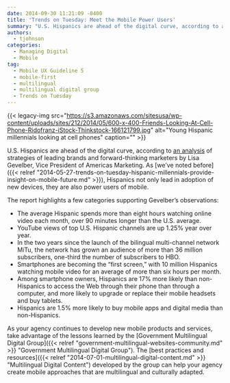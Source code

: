 ```yaml
---
date: 2014-09-30 11:21:09 -0400
title: 'Trends on Tuesday: Meet the Mobile Power Users'
summary: "U.S. Hispanics are ahead of the digital curve, according to an analysis of strategies of leading brands and forward-thinking marketers by Lisa Gevelber, Vice President of Americas Marketing. As we've noted before, Hispanics not only lead in adoption of new devices, they are also power users of mobile."
authors:
  - tjohnson
categories:
  - Managing Digital
  - Mobile
tag:
  - Mobile UX Guideline 5
  - mobile-first
  - multilingual
  - multilingual digital group
  - Trends on Tuesday
---
```


{{< legacy-img src="https://s3.amazonaws.com/sitesusa/wp-content/uploads/sites/212/2014/05/600-x-400-Friends-Looking-At-Cell-Phone-Ridofranz-iStock-Thinkstock-166121799.jpg" alt="Young Hispanic millennials looking at cell phones" caption="" >}} 

U.S. Hispanics are ahead of the digital curve, according to [an analysis](http://www.mediapost.com/publications/article/232274/hispanics-ahead-of-the-digital-curve.html "an analysis") of strategies of leading brands and forward-thinking marketers by Lisa Gevelber, Vice President of Americas Marketing. As [we&#8217;ve noted before]({{< relref "2014-05-27-trends-on-tuesday-hispanic-millennials-provide-insight-on-mobile-future.md" >}}), Hispanics not only lead in adoption of new devices, they are also power users of mobile.

The report highlights a few categories supporting Gevelber’s observations:

  * The average Hispanic spends more than eight hours watching online video each month, over 90 minutes longer than the U.S. average.
  * YouTube views of top U.S. Hispanic channels are up 1.25% year over year.
  * In the two years since the launch of the bilingual multi-channel network MiTu, the network has grown an audience of more than 36 million subscribers, one-third the number of subscribers to HBO.
  * Smartphones are becoming the &#8220;first screen,&#8221; with 10 million Hispanics watching mobile video for an average of more than six hours per month.
  * Among smartphone owners, Hispanics are 17% more likely than non-Hispanics to access the Web through their phone than through a computer, and more likely to upgrade or replace their mobile headsets and buy tablets.
  * Hispanics are 1.5% more likely to buy mobile apps and digital media than non-Hispanics.

As your agency continues to develop new mobile products and services, take advantage of the lessons learned by the [Government Multilingual Digital Group]({{< relref "government-multilingual-websites-community.md" >}} "Government Multilingual Digital Group"). The [best practices and resources]({{< relref "2014-07-01-multilingual-digital-content.md" >}} "Multilingual Digital Content") developed by the group can help your agency create mobile approaches that are multilingual and culturally adapted.